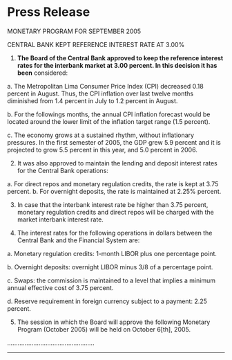 # Press Release

 MONETARY PROGRAM FOR SEPTEMBER 2005

 CENTRAL BANK KEPT REFERENCE INTEREST RATE AT 3.00%

1. **The Board of the Central Bank approved to keep the reference interest**
**rates for the interbank market at 3.00 percent. In this decision it has been**
considered:

a. The Metropolitan Lima Consumer Price Index (CPI) decreased 0.18
percent in August. Thus, the CPI inflation over last twelve months
diminished from 1.4 percent in July to 1.2 percent in August.

b. For the followings months, the annual CPI inflation forecast would be
located around the lower limit of the inflation target range (1.5 percent).

c. The economy grows at a sustained rhythm, without inflationary pressures.
In the first semester of 2005, the GDP grew 5.9 percent and it is projected
to grow 5.5 percent in this year, and 5.0 percent in 2006.

2. It was also approved to maintain the lending and deposit interest rates for the
Central Bank operations:

a. For direct repos and monetary regulation credits, the rate is kept at 3.75
percent.
b. For overnight deposits, the rate is maintained at 2.25% percent.

3. In case that the interbank interest rate be higher than 3.75 percent, monetary
regulation credits and direct repos will be charged with the market interbank
interest rate.

4. The interest rates for the following operations in dollars between the Central
Bank and the Financial System are:

a. Monetary regulation credits: 1-month LIBOR plus one percentage point.

b. Overnight deposits: overnight LIBOR minus 3/8 of a percentage point.

c. Swaps: the commission is maintained to a level that implies a minimum
annual effective cost of 3.75 percent.

d. Reserve requirement in foreign currency subject to a payment: 2.25
percent.

5. The session in which the Board will approve the following Monetary Program
(October 2005) will be held on October 6[th], 2005.

..................................................


-----

